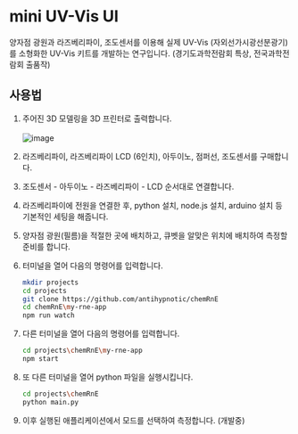 mini UV-Vis UI
==============
양자점 광원과 라즈베리파이, 조도센서를 이용해 실제 UV-Vis (자외선가시광선분광기)를 소형화한 UV-Vis 키트를 개발하는 연구입니다. (경기도과학전람회 특상, 전국과학전람회 출품작)

## 사용법
1. 주어진 3D 모델링을 3D 프린터로 출력합니다.<br/><br/>
    ![image](https://github.com/user-attachments/assets/8d6910bf-f086-4bc7-8204-b628794989e3)<br/>

2. 라즈베리파이, 라즈베리파이 LCD (6인치), 아두이노, 점퍼선, 조도센서를 구매합니다.

3. 조도센서 - 아두이노 - 라즈베리파이 - LCD 순서대로 연결합니다.

4. 라즈베리파이에 전원을 연결한 후, python 설치, node.js 설치, arduino 설치 등 기본적인 세팅을 해줍니다.

5. 양자점 광원(필름)을 적절한 곳에 배치하고, 큐벳을 알맞은 위치에 배치하여 측정할 준비를 합니다.

6. 터미널을 열어 다음의 명령어를 입력합니다.

    ```bash
    mkdir projects
    cd projects
    git clone https://github.com/antihypnotic/chemRnE
    cd chemRnE\my-rne-app
    npm run watch
    ```

7. 다른 터미널을 열어 다음의 명령어를 입력합니다.

   ```bash
   cd projects\chemRnE\my-rne-app
   npm start
   ```

8. 또 다른 터미널을 열어 python 파일을 실행시킵니다.

   ```bash
   cd projects\chemRnE
   python main.py
   ```

9. 이후 실행된 애플리케이션에서 모드를 선택하여 측정합니다. (개발중)
